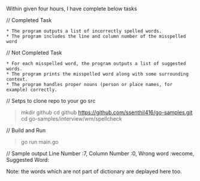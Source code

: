 Within given four hours, I have complete below tasks

// Completed Task
```
* The program outputs a list of incorrectly spelled words. 
* The program includes the line and column number of the misspelled word
```

// Not Completed Task
```
* For each misspelled word, the program outputs a list of suggested words.
* The program prints the misspelled word along with some surrounding context.
* The program handles proper nouns (person or place names, for example) correctly.
```


// Setps to clone repo to your go src
> mkdir github
> cd github
> https://github.com/ssenthil416/go-samples.git
> cd go-samples/interview/wm/spellcheck


// Build and Run
> go run main.go


// Sample output
Line Number :7, Column Number :0, Wrong word :wecome, Suggested Word:

Note: the words which are not part of dictionary are deplayed here too.
